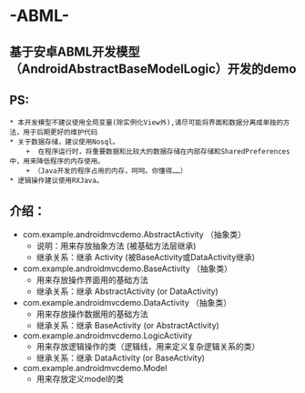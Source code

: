 #  -ABML-
## 基于安卓ABML开发模型（AndroidAbstractBaseModelLogic）开发的demo
## PS: 
    * 本开发模型不建议使用全局变量(除实例化View外),请尽可能将界面和数据分离成单独的方法，用于后期更好的维护代码
    * 关于数据存储，建议使用Nosql。
        +  在程序运行时，将重要数据和比较大的数据存储在内部存储和SharedPreferences中，用来降低程序的内存使用。
        + （Java开发的程序占用的内存，呵呵。你懂得……）
    * 逻辑操作建议使用RXJava。

## 介绍：
*  com.example.androidmvcdemo.AbstractActivity （抽象类）
    + 说明：用来存放抽象方法  (被基础方法层继承)
    - 继承关系：继承 Activity (被BaseActivity或DataActivity继承)
*  com.example.androidmvcdemo.BaseActivity （抽象类）
    + 用来存放操作界面用的基础方法 
    - 继承关系：继承 AbstractActivity (or DataActivity)   
*  com.example.androidmvcdemo.DataActivity （抽象类）
    + 用来存放操作数据用的基础方法
    - 继承关系：继承 BaseActivity (or AbstractActivity)
*  com.example.androidmvcdemo.LogicActivity
    + 用来存放逻辑操作的类（逻辑线，用来定义复杂逻辑关系的类）
    - 继承关系：继承 DataActivity (or BaseActivity)
*  com.example.androidmvcdemo.Model
     + 用来存放定义model的类
